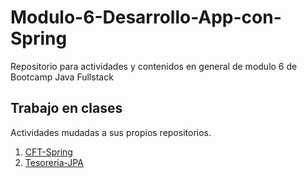 # Modulo-6-Desarrollo-App-con-Spring
Repositorio para actividades y contenidos en general de modulo 6 de Bootcamp Java Fullstack

## Trabajo en clases
Actividades mudadas a sus propios repositorios.

1. [CFT-Spring](https://github.com/avacco/cft-spring)
2. [Tesoreria-JPA](https://github.com/avacco/tesoreria-jpa)